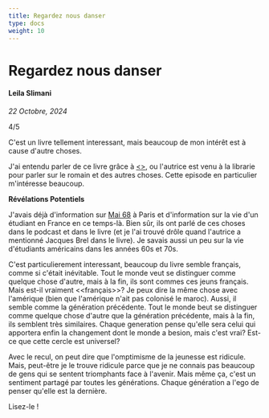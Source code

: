 ```yaml
---
title: Regardez nous danser
type: docs
weight: 10
---
```


# Regardez nous danser

#### Leila Slimani

*22 Octobre, 2024*

4/5

C'est un livre tellement interessant, mais beaucoup de mon intérêt est à cause d'autre choses.

J'ai entendu parler de ce livre grâce à [<<The Shakespeare and Company Podcast>>](https://www.shakespeareandcompany.com/podcasts/leila-slimani-on-inheritance-hippies-and-the-literature-of-disappointment), ou l'autrice est venu à la librarie pour parler sur le romain et des autres choses. Cette episode en particulier m'intéresse beaucoup.

**Révélations Potentiels**

J'avais déjà d'information sur [Mai 68](https://en.wikipedia.org/wiki/May_68) à Paris et d'information sur la vie d'un étudiant en France en ce temps-là. Bien sûr, ils ont parlé de ces choses dans le podcast et dans le livre (et je l'ai trouvé drôle quand l'autrice a mentionné Jacques Brel dans le livre). Je savais aussi un peu sur la vie d'étudiants américains dans les années 60s et 70s.

C'est particulierement interessant, beaucoup du livre semble français, comme si c'était inévitable. Tout le monde veut se distinguer comme quelque chose d'autre, mais à la fin, ils sont commes ces jeuns français. Mais est-il vraiment <<français>>? Je peux dire la même chose avec l'amérique (bien que l'amérique n'ait pas colonisé le maroc). Aussi, il semble comme la génération précédente. Tout le monde beut se distinguer comme quelque chose d'autre que la génération précédente, mais à la fin, ils semblent très similaires. Chaque generation pense qu'elle sera celui qui apportera enfin la changement dont le monde a besion, mais c'est vrai? Est-ce que cette cercle est universel? 

Avec le recul, on peut dire que l'omptimisme de la jeunesse est ridicule. Mais, peut-être je le trouve ridicule parce que je ne connais pas beaucoup de gens qui se sentent triomphants face à l'avenir. Mais même ça, c'est un sentiment partagé par toutes les générations. Chaque génération a l'ego de penser qu'elle est la dernière.

Lisez-le !
